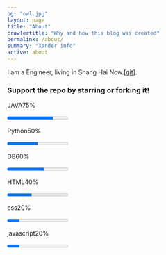 ```yaml
---
bg: "owl.jpg"
layout: page
title: "About"
crawlertitle: "Why and how this blog was created"
permalink: /about/
summary: "Xander info"
active: about
---
```


I am a Engineer, living in Shang Hai Now.<a href="https://github.com/yyxiao" target="_blank">[git]</a>.

### Support the repo by starring or forking it!

<div id="skills">
	<div>
		<p><span>JAVA</span><span>75%</span></p>
		<progress value="75" max="100"></progress>
	</div>
	<div>
		<p><span>Python</span><span>50%</span></p>
		<progress value="50" max="100"></progress>
	</div>
	<div>
        <p><span>DB</span><span>60%</span></p>
        <progress value="60" max="100"></progress>
    </div>
	<div>
		<p><span>HTML</span><span>40%</span></p>
		<progress value="40" max="100"></progress>
	</div>
	<div>
		<p><span>css</span><span>20%</span></p>
		<progress value="20" max="100"></progress>
	</div>
	<div>
		<p><span>javascript</span><span>20%</span></p>
		<progress value="20" max="100"></progress>
	</div>
</div>

